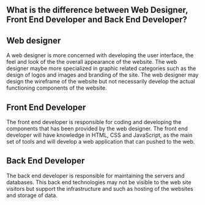 ## What is the difference between Web Designer, Front End Developer and Back End Developer?

## Web designer ## 

A web designer is more concerned with developing the user interface, the feel and look of the the overall appearance of the website. The web designer maybe more specialized in graphic related categories such as the design of logos and images and branding of the site. The web designer may design the wireframe of the website but not necessarily  develop the actual functioning components of the website.

## Front End Developer ##
 
The front end developer is responsible for coding and developing the components that has been provided by the web designer. The front end developer will have knowledge in HTML, CSS and JavaScript, as the main set of tools and will develop a web application that can pushed to the web.   

## Back End Developer ##

The back end developer is responsible for maintaining the servers and databases. This back end technologies may not be visible to the web site visitors but support the infrastructure and such as hosting of the websites and storage of data. 
